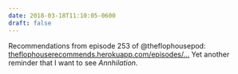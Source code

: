 ```yaml
---
date: 2018-03-18T11:10:05-0600
draft: false
---
```


Recommendations from episode 253 of @theflophousepod: [theflophouserecommends.herokuapp.com/episodes/…](https://theflophouserecommends.herokuapp.com/episodes/253) Yet another reminder that I want to see _Annhilation_.

